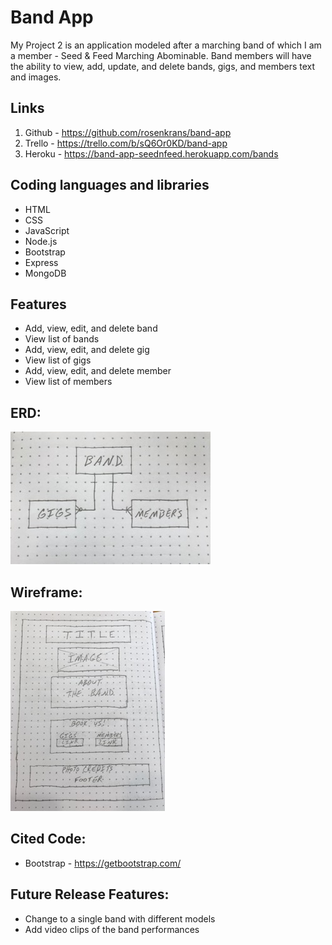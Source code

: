 # Band App
My Project 2 is an application modeled after a marching band of which I am a member - Seed & Feed Marching Abominable.
Band members will have the ability to view, add, update, and delete bands, gigs, and members text and images.

## Links

1. Github - https://github.com/rosenkrans/band-app 
1. Trello - https://trello.com/b/sQ6Or0KD/band-app 
1. Heroku - https://band-app-seednfeed.herokuapp.com/bands 

## Coding languages and libraries

* HTML
* CSS
* JavaScript
* Node.js
* Bootstrap
* Express
* MongoDB

## Features

* Add, view, edit, and delete band
* View list of bands
* Add, view, edit, and delete gig
* View list of gigs
* Add, view, edit, and delete member
* View list of members

## ERD:

![erd](/images/project2erd.jpg)

## Wireframe:
![wireframe](/images/project2wireframe.jpg)

## Cited Code:
* Bootstrap - https://getbootstrap.com/ 

## Future Release Features:
* Change to a single band with different models
* Add video clips of the band performances





